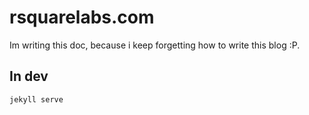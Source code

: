 # rsquarelabs.com


Im writing this doc, because i keep forgetting how to write this blog :P. 


## In dev

`jekyll serve`
